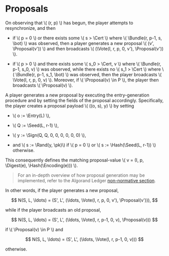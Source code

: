 $$
\newcommand \pk {\mathrm{pk}}
\newcommand \Bundle {\mathrm{Bundle}}
\newcommand \Cert {\mathit{cert}}
\newcommand \Proposal {\mathrm{Proposal}}
\newcommand \Vote {\mathrm{Vote}}
\newcommand \Entry {\mathrm{Entry}}
\newcommand \Seed {\mathrm{Seed}}
\newcommand \Sign {\mathrm{Sign}}
\newcommand \Rand {\mathrm{Rand}}
\newcommand \Hash {\mathrm{Hash}}
\newcommand \Digest {\mathrm{Digest}}
\newcommand \Encoding {\mathrm{Encoding}}
$$

# Proposals

On observing that \\( (r, p) \\) has begun, the player attempts to
resynchronize, and then

- if \\( p = 0 \\) or there exists some \\( s > \Cert \\) where \\( \Bundle(r, p-1, s, \bot) \\)
was observed, then a player generates a new proposal \\( (v', \Proposal(v')) \\) and
then broadcasts \\( (\Vote(I, r, p, 0, v'), \Proposal(v')) \\).

- if \\( p > 0 \\) and there exists some \\( s_0 > \Cert, v \\) where \\( \Bundle(r, p-1, s_0, v) \\)
was observed, while there exists no \\( s_1 > \Cert \\) where \\( \Bundle(r, p-1, s_1, \bot) \\)
was observed, then the player broadcasts \\( \Vote(I, r, p, 0, v) \\). Moreover, if
\\( \Proposal(v) \in P \\), the player then broadcasts \\( \Proposal(v) \\).

A player generates a new proposal by executing the entry-generation
procedure and by setting the fields of the proposal
accordingly. Specifically, the player creates a proposal payload
\\( ((o, s), y) \\) by setting

- \\( o := \Entry(L) \\),

- \\( Q := \Seed(L, r-1) \\),

- \\( y := \Sign(Q, Q, 0, 0, 0, 0, 0, 0) \\),

- and \\( s := \Rand(y, \pk)\\) if \\( p = 0 \\) or \\( s := \Hash(\Seed(L, r-1)) \\)
otherwise.

This consequently defines the matching proposal-value \\( v = (I, p, \Digest(e), \Hash(\Encoding(e))) \\).

> For an in-depth overview of how proposal generation may be implemented, refer
> to the Algorand Ledger [non-normative section](../ledger/non-normative/ledger-nn.md).

In other words, if the player generates a new proposal,

$$
N(S, L, \ldots) = (S', L', (\ldots, \Vote(I, r, p, 0, v'), \Proposal(v'))),
$$

while if the player broadcasts an old proposal,

$$
N(S, L, \ldots) = (S', L', (\ldots, \Vote(I, r, p-1, 0, v), \Proposal(v)))
$$

if \\( \Proposal(v) \in P \\) and

$$
N(S, L, \ldots) = (S', L', (\ldots, \Vote(I, r, p-1, 0, v)))
$$

otherwise.

